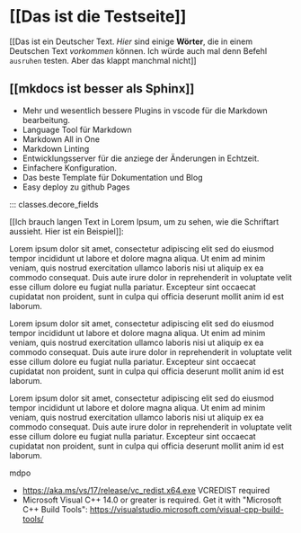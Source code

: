 # [[Das ist die Testseite]]

[[Das ist ein Deutscher Text. *Hier* sind einige **Wörter**, die in einem Deutschen Text *vorkommen* können. Ich würde auch mal denn Befehl `ausruhen` testen. Aber das klappt manchmal nicht]]

## [[mkdocs ist besser als Sphinx]]

* Mehr und wesentlich bessere Plugins in vscode für die Markdown bearbeitung.
* Language Tool für Markdown
* Markdown All in One
* Markdown Linting
* Entwicklungsserver für die anziege der Änderungen in Echtzeit.
* Einfachere Konfiguration.
* Das beste Template für Dokumentation und Blog
* Easy deploy zu github Pages

::: classes.decore_fields

[[Ich brauch langen Text in Lorem Ipsum, um zu sehen, wie die Schriftart aussieht. Hier ist ein Beispiel]]:

Lorem ipsum dolor sit amet, consectetur adipiscing elit sed do eiusmod tempor incididunt ut labore et dolore magna aliqua. Ut enim ad minim veniam, quis nostrud exercitation ullamco laboris nisi ut aliquip ex ea commodo consequat. Duis aute irure dolor in reprehenderit in voluptate velit esse cillum dolore eu fugiat nulla pariatur. Excepteur sint occaecat cupidatat non proident, sunt in culpa qui officia deserunt mollit anim id est laborum.

Lorem ipsum dolor sit amet, consectetur adipiscing elit sed do eiusmod tempor incididunt ut labore et dolore magna aliqua. Ut enim ad minim veniam, quis nostrud exercitation ullamco laboris nisi ut aliquip ex ea commodo consequat. Duis aute irure dolor in reprehenderit in voluptate velit esse cillum dolore eu fugiat nulla pariatur. Excepteur sint occaecat cupidatat non proident, sunt in culpa qui officia deserunt mollit anim id est laborum.

Lorem ipsum dolor sit amet, consectetur adipiscing elit sed do eiusmod tempor incididunt ut labore et dolore magna aliqua. Ut enim ad minim veniam, quis nostrud exercitation ullamco laboris nisi ut aliquip ex ea commodo consequat. Duis aute irure dolor in reprehenderit in voluptate velit esse cillum dolore eu fugiat nulla pariatur. Excepteur sint occaecat cupidatat non proident, sunt in culpa qui officia deserunt mollit anim id est laborum.

mdpo

- https://aka.ms/vs/17/release/vc_redist.x64.exe VCREDIST required
- Microsoft Visual C++ 14.0 or greater is required. Get it with "Microsoft C++ Build Tools": https://visualstudio.microsoft.com/visual-cpp-build-tools/